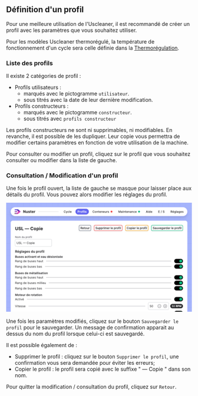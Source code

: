 ## Définition d'un profil

Pour une meilleure utilisation de l'Uscleaner, il est recommandé de créer un profil avec les paramètres que vous souhaitez utiliser.

Pour les modèles Uscleaner thermorégulé, la température de fonctionnement d'un cycle sera celle définie dans la [Thermorégulation](../10-cuve/index.md).

### Liste des profils

Il existe 2 catégories de profil :

- Profils utilisateurs :
	- marqués avec le pictogramme `utilisateur`.
	- sous titrés avec la date de leur dernière modification.
- Profils constructeurs :
	- marqués avec le pictogramme `constructeur`.
	- sous titrés avec `profils constructeur`

Les profils constructeurs ne sont ni supprimables, ni modifiables. En revanche, il est possible de les dupliquer. Leur copie vous permettra de modifier certains paramètres en fonction de votre utilisation de la machine.

Pour consulter ou modifier un profil, cliquez sur le profil que vous souhaitez consulter ou modifier dans la liste de gauche. 

### Consultation / Modification d'un profil

Une fois le profil ouvert, la liste de gauche se masque pour laisser place aux détails du profil. Vous pouvez alors modifier les réglages du profil.

![Profile Edit](profiles_edit.png)

Une fois les paramètres modifiés, cliquez sur le bouton   `Sauvegarder le profil`  pour le sauvegarder.  Un message de confirmation apparait au dessus du nom du profil lorsque celui-ci est sauvegardé.

Il est possible également de :

- Supprimer le profil : cliquez sur le bouton   `Supprimer le profil`, une confirmation vous sera demandée pour éviter les erreurs;
- Copier le profil : le profil sera copié avec le suffixe " — Copie " dans son nom.

Pour quitter la modification / consultation du profil, cliquez sur `Retour`.